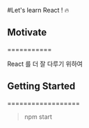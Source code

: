 #Let's learn React ! 🔥

## Motivate
===========

React 를 더 잘 다루기 위하여

## Getting Started
==================

> npm start



